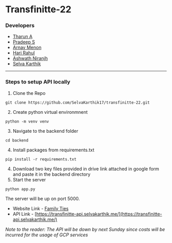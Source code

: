 # Transfinitte-22

### Developers

- [Tharun A](https://github.com/tharun571)
- [Pradeep S](https://github.com/pradeep-707)
- [Arnav Menon](https://github.com/arnavmenon)
- [Hari Rahul](https://github.com/haribaz)
- [Ashwath Niranjh](https://github.com/ashwathniranjh)
- [Selva Karthik](https://github.com/SelvaKarthik17)
---
### Steps to setup API locally

1. Clone the Repo 
```
git clone https://github.com/SelvaKarthik17/transfinitte-22.git
```
2. Create python virtual environmnent
```
python -m venv venv
```
3. Navigate to the backend folder
```
cd backend
```
4. Install packages from requirements.txt
```
pip install -r requirements.txt
```
4. Download two key files provided in drive link attached in google form and paste it in the backend directory
5. Start the server
```
python app.py
```
The server will be up on port 5000.

- Website Link - [Family Ties](https://family-ties.selvakarthik.me/)
- API Link - [https://transfinitte-api.selvakarthik.me/](https://transfinitte-api.selvakarthik.me/)

*Note to the reader: The API will be down by next Sunday since costs will be incurred for the usage of GCP services*
